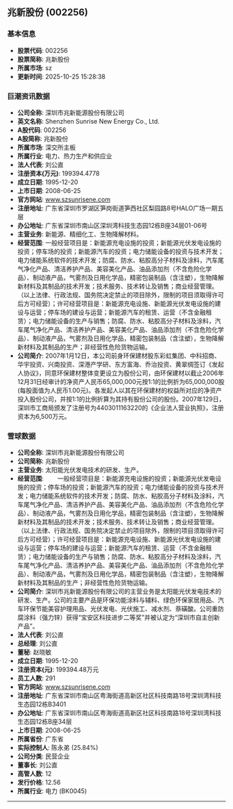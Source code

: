 ## 兆新股份 (002256)

### 基本信息

- **股票代码**: 002256
- **股票简称**: 兆新股份
- **所属市场**: sz
- **更新时间**: 2025-10-25 15:28:38

### 巨潮资讯数据

- **公司全称**: 深圳市兆新能源股份有限公司
- **英文名称**: Shenzhen Sunrise New Energy Co., Ltd.
- **A股代码**: 002256
- **A股简称**: 兆新股份
- **所属市场**: 深交所主板
- **所属行业**: 电力、热力生产和供应业
- **法人代表**: 刘公直
- **注册资本(万元)**: 199394.4778
- **成立日期**: 1995-12-20
- **上市日期**: 2008-06-25
- **官方网站**: www.szsunrisene.com
- **注册地址**: 广东省深圳市罗湖区笋岗街道笋西社区梨园路8号HALO广场一期五层
- **办公地址**: 广东省深圳市南山区深圳湾科技生态园12栋B座34层01-06号
- **主营业务**: 新能源、精细化工、生物降解材料。
- **经营范围**: 一般经营项目是：新能源充电设施的投资；新能源光伏发电设施的投资；停车场的投资；新能源汽车的投资；电力储能设备的投资与技术开发；电力储能系统软件的技术开发；防腐、防水、粘胶高分子材料及涂料，汽车尾气净化产品、清洁养护产品、美容美化产品、油品添加剂（不含危险化学品）、制动液产品，气雾剂及日用化学品，精密包装制品（含注塑），生物降解新材料及其制品的技术开发；技术服务、技术转让及销售；商业经营管理。（以上法律、行政法规、国务院决定禁止的项目除外，限制的项目须取得许可后方可经营）；许可经营项目是：新能源充电设施、新能源光伏发电设施的建设与运营；停车场的建设与运营；新能源汽车的租赁、运营（不含金融租赁）；电力储能设备的生产与销售；防腐、防水、粘胶高分子材料及涂料，汽车尾气净化产品、清洁养护产品、美容美化产品、油品添加剂（不含危险化学品）、制动液产品，气雾剂及日用化学品，精密包装制品（含注塑），生物降解新材料及其制品的生产；非经营性危险货物运输。
- **公司简介**: 2007年1月12日，本公司前身环保建材股东彩虹集团、中科招商、华宇投资、兴南投资、深港产学研、东方富海、乔治投资、黄翠绸签订《发起人协议》，同意环保建材整体变更设立为股份公司，由环保建材以截止2006年12月31日经审计的净资产人民币65,000,000元按1:1的比例折为65,000,000股(每股面值为人民币1.00元)。各发起人以其在环保建材的权益所对应的净资产投入股份公司，并按1:1的比例折算为其持有股份公司的股份。2007年129日，深圳市工商局颁发了注册号为4403011163220的《企业法人营业执照》，注册资本为6,500万元。

### 雪球数据

- **公司全称**: 深圳市兆新能源股份有限公司
- **公司简称**: 兆新股份
- **主营业务**: 太阳能光伏发电技术的研发、生产。
- **经营范围**: 　　一般经营项目是：新能源充电设施的投资；新能源光伏发电设施的投资；停车场的投资；新能源汽车的投资；电力储能设备的投资与技术开发；电力储能系统软件的技术开发；防腐、防水、粘胶高分子材料及涂料，汽车尾气净化产品、清洁养护产品、美容美化产品、油品添加剂（不含危险化学品）、制动液产品，气雾剂及日用化学品，精密包装制品（含注塑），生物降解新材料及其制品的技术开发；技术服务、技术转让及销售；商业经营管理。（以上法律、行政法规、国务院决定禁止的项目除外，限制的项目须取得许可后方可经营）；许可经营项目是：新能源充电设施、新能源光伏发电设施的建设与运营；停车场的建设与运营；新能源汽车的租赁、运营（不含金融租赁）；电力储能设备的生产与销售；防腐、防水、粘胶高分子材料及涂料，汽车尾气净化产品、清洁养护产品、美容美化产品、油品添加剂（不含危险化学品）、制动液产品，气雾剂及日用化学品，精密包装制品（含注塑），生物降解新材料及其制品的生产；非经营性危险货物运输。
- **公司简介**: 深圳市兆新能源股份有限公司的主营业务是太阳能光伏发电技术的研发、生产。公司的主要产品是环保功能涂料与辅料、绿色环保家居用品、汽车环保节能美容护理用品、光伏发电、光伏施工、减水剂、萘磺酸。公司重防腐涂料（强力锌）获得“宝安区科技进步二等奖”并被认定为“深圳市自主创新产品”。
- **法人代表**: 刘公直
- **总经理**: 刘公直
- **董秘**: 赵晓敏
- **成立日期**: 1995-12-20
- **注册资本(元)**: 199394.48万元
- **员工人数**: 291
- **官方网站**: www.szsunrisene.com
- **注册地址**: 广东省深圳市南山区粤海街道高新区社区科技南路18号深圳湾科技生态园12栋B3401
- **办公地址**: 广东省深圳市南山区粤海街道高新区社区科技南路18号深圳湾科技生态园12栋B座34层
- **上市日期**: 2008-06-25
- **所属省份**: 广东省
- **实际控制人**: 陈永弟 (25.84%)
- **公司分类**: 民营企业
- **董事长**: 刘公直
- **高管人数**: 12
- **发行价格**: 12.56
- **所属行业**: 电力 (BK0045)

---